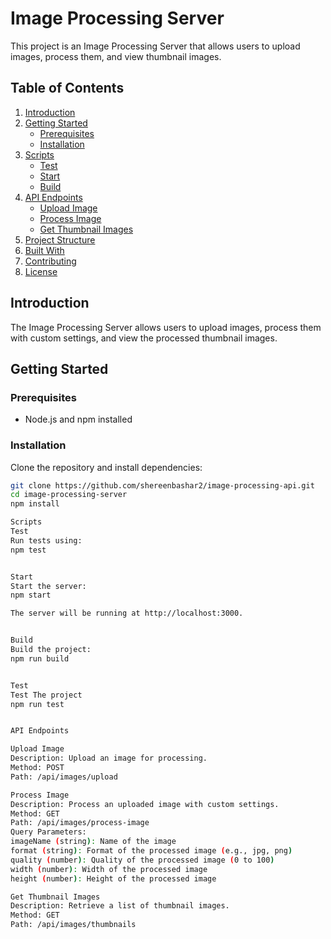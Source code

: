# Image Processing Server

This project is an Image Processing Server that allows users to upload images, process them, and view thumbnail images.

## Table of Contents

1. [Introduction](#introduction)
2. [Getting Started](#getting-started)
    - [Prerequisites](#prerequisites)
    - [Installation](#installation)
3. [Scripts](#scripts)
    - [Test](#test)
    - [Start](#start)
    - [Build](#build)
4. [API Endpoints](#api-endpoints)
    - [Upload Image](#upload-image)
    - [Process Image](#process-image)
    - [Get Thumbnail Images](#get-thumbnail-images)
5. [Project Structure](#project-structure)
6. [Built With](#built-with)
7. [Contributing](#contributing)
8. [License](#license)

## Introduction

The Image Processing Server allows users to upload images, process them with custom settings, and view the processed thumbnail images.

## Getting Started

### Prerequisites

- Node.js and npm installed

### Installation

Clone the repository and install dependencies:

```bash
git clone https://github.com/shereenbashar2/image-processing-api.git
cd image-processing-server
npm install

Scripts
Test
Run tests using:
npm test


Start
Start the server:
npm start

The server will be running at http://localhost:3000.


Build
Build the project:
npm run build


Test
Test The project
npm run test


API Endpoints

Upload Image
Description: Upload an image for processing.
Method: POST
Path: /api/images/upload

Process Image
Description: Process an uploaded image with custom settings.
Method: GET
Path: /api/images/process-image
Query Parameters:
imageName (string): Name of the image
format (string): Format of the processed image (e.g., jpg, png)
quality (number): Quality of the processed image (0 to 100)
width (number): Width of the processed image
height (number): Height of the processed image

Get Thumbnail Images
Description: Retrieve a list of thumbnail images.
Method: GET
Path: /api/images/thumbnails



